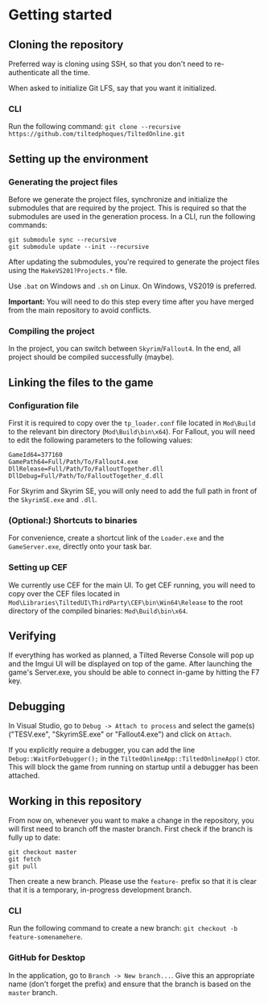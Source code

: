 # Getting started

## Cloning the repository

Preferred way is cloning using SSH, so that you don't need to re-authenticate all the time.

When asked to initialize Git LFS, say that you want it initialized.

### CLI

Run the following command: ``git clone --recursive https://github.com/tiltedphoques/TiltedOnline.git``

## Setting up the environment

### Generating the project files

Before we generate the project files, synchronize and initialize the submodules that are required by the project. This is required so that the submodules are used in the generation process. In a CLI, run the following commands:

```
git submodule sync --recursive
git submodule update --init --recursive
```

After updating the submodules, you're required to generate the project files using the ``MakeVS201?Projects.*`` file.

Use `.bat` on Windows and `.sh` on Linux. On Windows, VS2019 is preferred.

**Important:** You will need to do this step every time after you have merged from the main repository to avoid conflicts.

### Compiling the project

In the project, you can switch between `Skyrim`/`Fallout4`. In the end, all project should be compiled successfully (maybe).

## Linking the files to the game

### Configuration file

First it is required to copy over the ``tp_loader.conf`` file located in ``Mod\Build`` to the relevant bin directory (``Mod\Build\bin\x64``). For Fallout, you will need to edit the following parameters to the following values:

```
GameId64=377160
GamePath64=Full/Path/To/Fallout4.exe
DllRelease=Full/Path/To/FalloutTogether.dll
DllDebug=Full/Path/To/FalloutTogether_d.dll
```

For Skyrim and Skyrim SE, you will only need to add the full path in front of the `SkyrimSE.exe` and `.dll`.

### (Optional:) Shortcuts to binaries

For convenience, create a shortcut link of the `Loader.exe` and the `GameServer.exe`, directly onto your task bar.

### Setting up CEF

We currently use CEF for the main UI. To get CEF running, you will need to copy over the CEF files located in ``Mod\Libraries\TiltedUI\ThirdParty\CEF\bin\Win64\Release`` to the root directory of the compiled binaries: ``Mod\Build\bin\x64``.

## Verifying

If everything has worked as planned, a Tilted Reverse Console will pop up and the Imgui UI will be displayed on top of the game. After launching the game's Server.exe, you should be able to connect in-game by hitting the F7 key.

## Debugging

In Visual Studio, go to ``Debug -> Attach to process`` and select the game(s) ("TESV.exe", "SkyrimSE.exe" or "Fallout4.exe") and click on ``Attach``.

If you explicitly require a debugger, you can add the line ``Debug::WaitForDebugger();`` in the ``TiltedOnlineApp::TiltedOnlineApp()`` ctor. This will block the game from running on startup until a debugger has been attached.

## Working in this repository

From now on, whenever you want to make a change in the repository, you will first need to branch off the master branch. First check if the branch is fully up to date:

```
git checkout master
git fetch
git pull
```

Then create a new branch. Please use the ``feature-`` prefix so that it is clear that it is a temporary, in-progress development branch.

### CLI

Run the following command to create a new branch: ``git checkout -b feature-somenamehere``.

### GitHub for Desktop

In the application, go to ``Branch -> New branch...``. Give this an appropriate name (don't forget the prefix) and ensure that the branch is based on the ``master`` branch.
